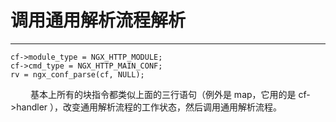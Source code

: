 # 调用通用解析流程解析
***

    cf->module_type = NGX_HTTP_MODULE;
    cf->cmd_type = NGX_HTTP_MAIN_CONF;
    rv = ngx_conf_parse(cf, NULL);

&emsp;&emsp;
基本上所有的块指令都类似上面的三行语句（例外是 map，它用的是 cf->handler ），改变通用解析流程的工作状态，然后调用通用解析流程。
